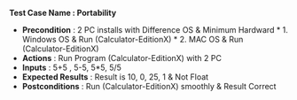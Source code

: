**Test Case Name : Portability**
* **Precondition** :  2 PC installs with Difference OS & Minimum Hardward 
                    * 1. Windows OS  &  Run (Calculator-EditionX)
                    * 2. MAC OS &  Run (Calculator-EditionX)
* **Actions** : Run Program (Calculator-EditionX) with 2 PC
* **Inputs** : 5+5 , 5-5, 5*5, 5/5
* **Expected Results** : Result is 10, 0, 25, 1 & Not Float
* **Postconditions** :  Run (Calculator-EditionX) smoothly & Result Correct
